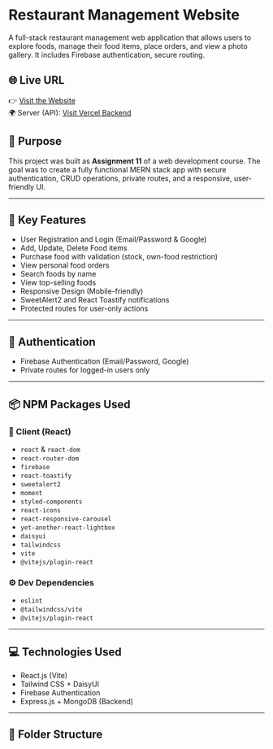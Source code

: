 # Restaurant Management Website

A full-stack restaurant management web application that allows users to explore foods, manage their food items, place orders, and view a photo gallery. It includes Firebase authentication, secure routing.

## 🌐 Live URL

👉 [Visit the Website](https://your-live-site-url.com)  
🌍 Server (API): [Visit Vercel Backend](https://your-vercel-server-url.com)

## 🎯 Purpose

This project was built as **Assignment 11** of a web development course. The goal was to create a fully functional MERN stack app with secure authentication, CRUD operations, private routes, and a responsive, user-friendly UI.

---

## 🚀 Key Features

- User Registration and Login (Email/Password & Google)
- Add, Update, Delete Food items
- Purchase food with validation (stock, own-food restriction)
- View personal food orders
- Search foods by name
- View top-selling foods
- Responsive Design (Mobile-friendly)
- SweetAlert2 and React Toastify notifications
- Protected routes for user-only actions

---

## 🔐 Authentication

- Firebase Authentication (Email/Password, Google)
- Private routes for logged-in users only

---

## 📦 NPM Packages Used

### 📁 Client (React)

- `react` & `react-dom`
- `react-router-dom`
- `firebase`
- `react-toastify`
- `sweetalert2`
- `moment`
- `styled-components`
- `react-icons`
- `react-responsive-carousel`
- `yet-another-react-lightbox`
- `daisyui`
- `tailwindcss`
- `vite`
- `@vitejs/plugin-react`

### ⚙️ Dev Dependencies

- `eslint`
- `@tailwindcss/vite`
- `@vitejs/plugin-react`

---

## 💻 Technologies Used

- React.js (Vite)
- Tailwind CSS + DaisyUI
- Firebase Authentication
- Express.js + MongoDB (Backend)

---

## 📁 Folder Structure

